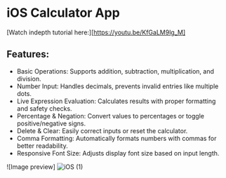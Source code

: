 # iOS Calculator App 

[Watch indepth tutorial here:][https://youtu.be/KfGaLM9lg_M]

## Features:
- Basic Operations: Supports addition, subtraction, multiplication, and division.
- Number Input: Handles decimals, prevents invalid entries like multiple dots.
- Live Expression Evaluation: Calculates results with proper formatting and safety checks.
- Percentage & Negation: Convert values to percentages or toggle positive/negative signs.
- Delete & Clear: Easily correct inputs or reset the calculator.
- Comma Formatting: Automatically formats numbers with commas for better readability.
- Responsive Font Size: Adjusts display font size based on input length.

 ![Image preview] ![iOS (1)](https://github.com/user-attachments/assets/fd0cc46f-4f76-4aca-98fa-b2c4082a12dd)
